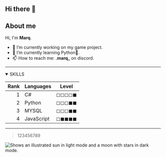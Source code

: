## Hi there 👋

## About me
Hi, I'm **Marq**.
<!--
**Marq25/Marq25** is a ✨ _special_ ✨ repository because its `README.md` (this file) appears on your GitHub profile.
-->

- 🔭 I’m currently working on my game project.
- 🌱 I’m currently learning Python🐍.
- 📫 How to reach me: **.marq_** on discord.

---

<details open>
<summary>SKILLS</summary>
  
| Rank | Languages | Level |
|-----:|-----------|-------|
|     1| C#        | ◻◻◻◻◼ |
|     2| Python    | ◻◻◻◼◼ |
|     3| MYSQL     | ◻◻◻◼◼ |
|     4| JavaScript| ◻◼◼◼◼ |

</details>

---
> 123456789



<picture>
  <source media="(prefers-color-scheme: dark)" srcset="https://user-images.githubusercontent.com/25423296/163456776-7f95b81a-f1ed-45f7-b7ab-8fa810d529fa.png">
  <source media="(prefers-color-scheme: light)" srcset="https://user-images.githubusercontent.com/25423296/163456779-a8556205-d0a5-45e2-ac17-42d089e3c3f8.png">
  <img alt="Shows an illustrated sun in light mode and a moon with stars in dark mode." src="https://user-images.githubusercontent.com/25423296/163456779-a8556205-d0a5-45e2-ac17-42d089e3c3f8.png">
</picture>
